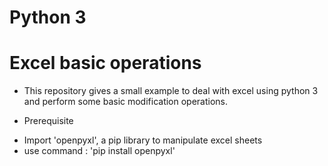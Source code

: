 # Python 3 
# Excel basic operations

- This repository gives a small example to deal with excel using python 3 and perform some basic modification operations.

* Prerequisite
 - Import 'openpyxl', a pip library to manipulate excel sheets
 - use command : 'pip install openpyxl'
 
 
 

